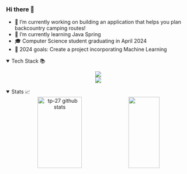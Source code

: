 ### Hi there 👋
- 🔭 I’m currently working on building an application that helps you plan backcountry camping routes!
- 🌱 I’m currently learning Java Spring 
- 🎓 Computer Science student graduating in April 2024 
- 🥅 2024 goals: Create a project incorporating Machine Learning


<details open>
<summary>  Tech Stack 📚 </summary>
<p align="center">
        <a href="https://skillicons.dev">
            <img src="https://skillicons.dev/icons?i=javascript,python,java,react,express,nodejs,mongodb,c,php,html,css"/>
        </a>
        <br />
        <a href="https://skillicons.dev">
            <img src="https://skillicons.dev/icons?i=mysql,postgres,mysql,aws,gcp,figma,git,docker,postman,netlify,linux"/>
        </a>
    </p>
</details>


<details open>
<summary>  Stats 📈 </summary>
<div align="center">  
  <img width="49%" height="195px" src="https://github-readme-stats.vercel.app/api?username=tp-27&show_icons=true&count_private=true&hide_border=true&title_color=26A269&icon_color=26A269&text_color=c9d1d9&bg_color=0d1117" alt="tp-27 github stats" /> 
  <img width="41%" height="195px" src="https://github-readme-stats.vercel.app/api/top-langs/?username=tp-27&layout=compact&hide_border=true&&hide=python&title_color=26A269&text_color=ff91a4&bg_color=0d1117" />
</div>
</details>


